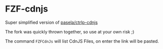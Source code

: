 FZF-cdnjs
=========

Super simplified version of [pasela/ctrlp-cdnjs][]

The fork was quickly thrown together, so use at your own risk ;)

The command `FZFCdnJs` will list CdnJS Files, on enter the link will be pasted.

[pasela/ctrlp-cdnjs]: https://github.com/pasela/ctrlp-cdnjs
